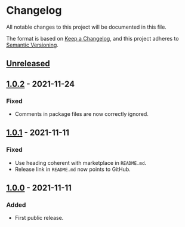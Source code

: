 # Changelog

All notable changes to this project will be documented in this file.

The format is based on [Keep a Changelog](https://keepachangelog.com/en/1.0.0/),
and this project adheres to [Semantic Versioning](https://semver.org/spec/v2.0.0.html).

## [Unreleased]

## [1.0.2] - 2021-11-24

### Fixed

- Comments in package files are now correctly ignored.

## [1.0.1] - 2021-11-11

### Fixed

- Use heading coherent with marketplace in `README.md`.
- Release link in `README.md` now points to GitHub.

## [1.0.0] - 2021-11-11

### Added

- First public release.

[unreleased]: https://github.com/paolobrasolin/setup-texlive-action/compare/v1.0.2...HEAD
[1.0.2]: https://github.com/paolobrasolin/setup-texlive-action/compare/v1.0.1...v1.0.2
[1.0.1]: https://github.com/paolobrasolin/setup-texlive-action/compare/v1.0.0...v1.0.1
[1.0.0]: https://github.com/paolobrasolin/setup-texlive-action/releases/tag/v1.0.0
